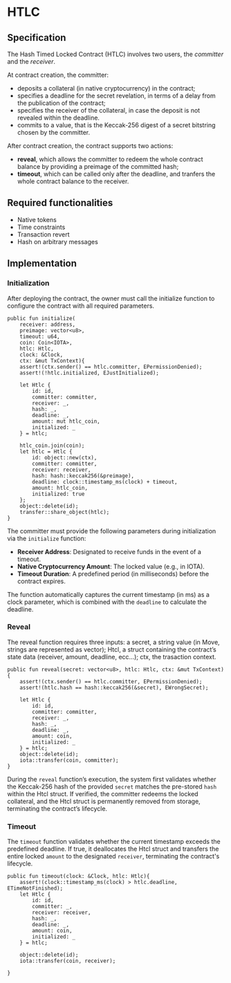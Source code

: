 # HTLC

## Specification

The Hash Timed Locked Contract (HTLC) involves two users, the *committer* and the *receiver*.

At contract creation, the committer:
- deposits a collateral (in native cryptocurrency) in the contract;
- specifies a deadline for the secret revelation, in terms of a delay from the publication of the contract;
- specifies the receiver of the collateral, in case the deposit is not revealed within the deadline.
- commits to a value, that is the Keccak-256 digest of a secret bitstring chosen by the committer.

After contract creation, the contract supports two actions:
- **reveal**, which allows the committer to redeem the whole contract balance by providing a preimage of the committed hash;
- **timeout**, which can be called only after the deadline, and tranfers the whole contract balance to the receiver.

## Required functionalities

- Native tokens
- Time constraints
- Transaction revert
- Hash on arbitrary messages

## Implementation

### Initialization

After deploying the contract, the owner must call the initialize function to configure the contract with all required parameters.

```move
public fun initialize(
    receiver: address,
    preimage: vector<u8>, 
    timeout: u64, 
    coin: Coin<IOTA>,
    htlc: Htlc,
    clock: &Clock, 
    ctx: &mut TxContext){
    assert!(ctx.sender() == htlc.committer, EPermissionDenied);
    assert!(!htlc.initialized, EJustInitialized);

    let Htlc {
        id: id, 
        committer: committer,
        receiver: _,
        hash: _,
        deadline: _,
        amount: mut htlc_coin,
        initialized: _
    } = htlc;

    htlc_coin.join(coin);
    let htlc = Htlc {
        id: object::new(ctx),
        committer: committer,
        receiver: receiver,
        hash: hash::keccak256(&preimage),
        deadline: clock::timestamp_ms(clock) + timeout,
        amount: htlc_coin,
        initialized: true
    };
    object::delete(id);
    transfer::share_object(htlc);
}
```

The committer must provide the following parameters during initialization via the `initialize` function:
- **Receiver Address**: Designated to receive funds in the event of a timeout.
- **Native Cryptocurrency Amount**: The locked value (e.g., in IOTA).
- **Timeout Duration**: A predefined period (in milliseconds) before the contract expires.

The function automatically captures the current timestamp (in ms) as a clock parameter, which is combined with the `deadline` to calculate the deadline.

### Reveal

The reveal function requires three inputs: a secret, a string value (in Move, strings are represented as vector<u8>); Htcl, a struct containing the contract’s state data (receiver, amount, deadline, ecc...); ctx, the trasaction context.

```move
public fun reveal(secret: vector<u8>, htlc: Htlc, ctx: &mut TxContext){
    assert!(ctx.sender() == htlc.committer, EPermissionDenied);
    assert!(htlc.hash == hash::keccak256(&secret), EWrongSecret);

    let Htlc {
        id: id,
        committer: committer,
        receiver: _,
        hash: _,
        deadline: _,
        amount: coin,
        initialized: _
    } = htlc;
    object::delete(id);
    iota::transfer(coin, committer);
}
```

During the `reveal` function’s execution, the system first validates whether the Keccak-256 hash of the provided `secret` matches the pre-stored `hash` within the Htcl struct. If verified, the committer redeems the locked collateral, and the Htcl struct is permanently removed from storage, terminating the contract’s lifecycle.

### Timeout

The `timeout` function validates whether the current timestamp exceeds the predefined deadline. If true, it deallocates the Htcl struct and transfers the entire locked `amount` to the designated `receiver`, terminating the contract's lifecycle.

```move
public fun timeout(clock: &Clock, htlc: Htlc){
    assert!(clock::timestamp_ms(clock) > htlc.deadline, ETimeNotFinished);
    let Htlc {
        id: id,
        committer: _,
        receiver: receiver,
        hash: _,
        deadline: _,
        amount: coin,
        initialized: _
    } = htlc;

    object::delete(id);
    iota::transfer(coin, receiver);

}
```
